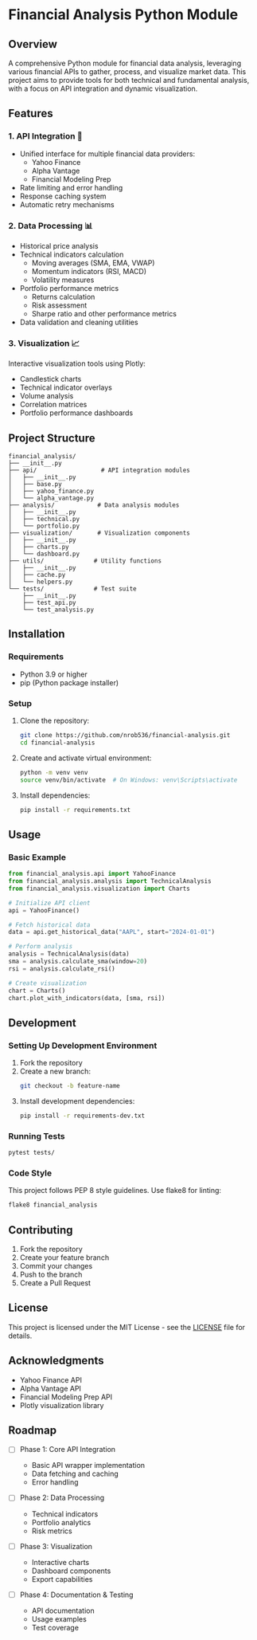 # Financial Analysis Python Module

## Overview
A comprehensive Python module for financial data analysis, leveraging various financial APIs to gather, process, and visualize market data. This project aims to provide tools for both technical and fundamental analysis, with a focus on API integration and dynamic visualization.

## Features

### 1. API Integration 🔌
- Unified interface for multiple financial data providers:
  - Yahoo Finance
  - Alpha Vantage
  - Financial Modeling Prep
- Rate limiting and error handling
- Response caching system
- Automatic retry mechanisms

### 2. Data Processing 📊
- Historical price analysis
- Technical indicators calculation
  - Moving averages (SMA, EMA, VWAP)
  - Momentum indicators (RSI, MACD)
  - Volatility measures
- Portfolio performance metrics
  - Returns calculation
  - Risk assessment
  - Sharpe ratio and other performance metrics
- Data validation and cleaning utilities

### 3. Visualization 📈
Interactive visualization tools using Plotly:
- Candlestick charts
- Technical indicator overlays
- Volume analysis
- Correlation matrices
- Portfolio performance dashboards

## Project Structure
```
financial_analysis/
├── __init__.py
├── api/                  # API integration modules
│   ├── __init__.py
│   ├── base.py
│   ├── yahoo_finance.py
│   └── alpha_vantage.py
├── analysis/            # Data analysis modules
│   ├── __init__.py
│   ├── technical.py
│   └── portfolio.py
├── visualization/       # Visualization components
│   ├── __init__.py
│   ├── charts.py
│   └── dashboard.py
├── utils/              # Utility functions
│   ├── __init__.py
│   ├── cache.py
│   └── helpers.py
└── tests/              # Test suite
    ├── __init__.py
    ├── test_api.py
    └── test_analysis.py
```

## Installation

### Requirements
- Python 3.9 or higher
- pip (Python package installer)

### Setup
1. Clone the repository:
   ```bash
   git clone https://github.com/nrob536/financial-analysis.git
   cd financial-analysis
   ```

2. Create and activate virtual environment:
   ```bash
   python -m venv venv
   source venv/bin/activate  # On Windows: venv\Scripts\activate
   ```

3. Install dependencies:
   ```bash
   pip install -r requirements.txt
   ```

## Usage

### Basic Example
```python
from financial_analysis.api import YahooFinance
from financial_analysis.analysis import TechnicalAnalysis
from financial_analysis.visualization import Charts

# Initialize API client
api = YahooFinance()

# Fetch historical data
data = api.get_historical_data("AAPL", start="2024-01-01")

# Perform analysis
analysis = TechnicalAnalysis(data)
sma = analysis.calculate_sma(window=20)
rsi = analysis.calculate_rsi()

# Create visualization
chart = Charts()
chart.plot_with_indicators(data, [sma, rsi])
```

## Development

### Setting Up Development Environment
1. Fork the repository
2. Create a new branch:
   ```bash
   git checkout -b feature-name
   ```
3. Install development dependencies:
   ```bash
   pip install -r requirements-dev.txt
   ```

### Running Tests
```bash
pytest tests/
```

### Code Style
This project follows PEP 8 style guidelines. Use flake8 for linting:
```bash
flake8 financial_analysis
```

## Contributing
1. Fork the repository
2. Create your feature branch
3. Commit your changes
4. Push to the branch
5. Create a Pull Request

## License
This project is licensed under the MIT License - see the [LICENSE](LICENSE) file for details.

## Acknowledgments
- Yahoo Finance API
- Alpha Vantage API
- Financial Modeling Prep API
- Plotly visualization library

## Roadmap
- [ ] Phase 1: Core API Integration
  - Basic API wrapper implementation
  - Data fetching and caching
  - Error handling

- [ ] Phase 2: Data Processing
  - Technical indicators
  - Portfolio analytics
  - Risk metrics

- [ ] Phase 3: Visualization
  - Interactive charts
  - Dashboard components
  - Export capabilities

- [ ] Phase 4: Documentation & Testing
  - API documentation
  - Usage examples
  - Test coverage
